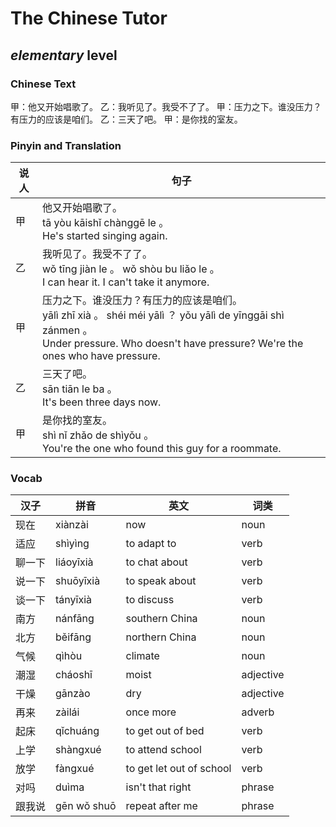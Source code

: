 # The Chinese Tutor
## *elementary* level

### Chinese Text
甲：他又开始唱歌了。
乙：我听见了。我受不了了。
甲：压力之下。谁没压力？有压力的应该是咱们。
乙：三天了吧。
甲：是你找的室友。

### Pinyin and Translation
|说人|句子|
|----|----|
|甲|他又开始唱歌了。<br />tā yòu kāishǐ chànggē le 。<br />He's started singing again.|
|乙|我听见了。我受不了了。<br />wǒ tīng  jiàn le 。 wǒ shòu bu liǎo le 。<br />I can hear it. I can't take it anymore.|
|甲|压力之下。谁没压力？有压力的应该是咱们。<br />yālì zhī xià 。 shéi méi yālì ？ yǒu yālì de yīnggāi shì zánmen 。<br />Under pressure. Who doesn't have pressure? We're the ones who have pressure.|
|乙|三天了吧。<br />sān tiān le ba 。<br />It's been three days now.|
|甲|是你找的室友。<br />shì nǐ zhǎo de shìyǒu 。<br />You're the one who found this guy for a roommate.|
### Vocab
|汉子|拼音|英文|词类|
|----|----|----|----|
|现在|xiànzài|now|noun|
|适应|shìyìng|to adapt to|verb|
|聊一下|liáoyīxià|to chat about|verb|
|说一下|shuōyīxià|to speak about|verb|
|谈一下|tányīxià|to discuss|verb|
|南方|nánfāng|southern China|noun|
|北方|běifāng|northern China|noun|
|气候|qìhòu|climate|noun|
|潮湿|cháoshī|moist|adjective|
|干燥|gānzào|dry|adjective|
|再来|zàilái|once more|adverb|
|起床|qǐchuáng|to get out of bed|verb|
|上学|shàngxué|to attend school|verb|
|放学|fàngxué|to get let out of school|verb|
|对吗|duìma|isn't that right|phrase|
|跟我说|gēn wǒ shuō|repeat after me|phrase|